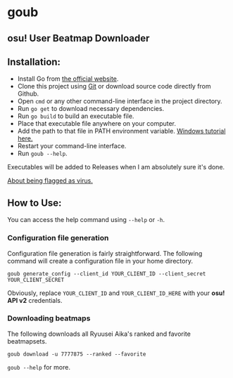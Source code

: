 # goub

## osu! User Beatmap Downloader

## Installation:

- Install Go from [the official website](https://go.dev/).
- Clone this project using [Git](https://git-scm.com/) or download source code directly from Github.
- Open `cmd` or any other command-line interface in the project directory.
- Run `go get` to download necessary dependencies.
- Run `go build` to build an executable file.
- Place that executable file anywhere on your computer.
- Add the path to that file in PATH environment
  variable. [Windows tutorial here.](https://stackoverflow.com/questions/44272416/how-to-add-a-folder-to-path-environment-variable-in-windows-10-with-screensho)
- Restart your command-line interface.
- Run `goub --help`.

Executables will be added to Releases when I am absolutely sure it's done.

[About being flagged as virus.](https://go.dev/doc/faq#virus)

## How to Use:

You can access the help command using `--help` or `-h`.

### Configuration file generation

Configuration file generation is fairly straightforward. The following command will create a configuration file in your
home directory.

```console
goub generate_config --client_id YOUR_CLIENT_ID --client_secret YOUR_CLIENT_SECRET
```

Obviously, replace `YOUR_CLIENT_ID` and `YOUR_CLIENT_ID_HERE` with your **osu! API v2** credentials.

### Downloading beatmaps

The following downloads all Ryuusei Aika's ranked and favorite beatmapsets.
```console
goub download -u 7777875 --ranked --favorite
```

`goub --help` for more.

